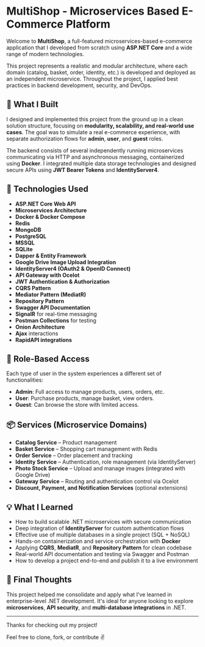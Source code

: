 # MultiShop - Microservices Based E-Commerce Platform

Welcome to **MultiShop**, a full-featured microservices-based e-commerce application that I developed from scratch using **ASP.NET Core** and a wide range of modern technologies.

This project represents a realistic and modular architecture, where each domain (catalog, basket, order, identity, etc.) is developed and deployed as an independent microservice. Throughout the project, I applied best practices in backend development, security, and DevOps.

## 🚀 What I Built

I designed and implemented this project from the ground up in a clean solution structure, focusing on **modularity, scalability, and real-world use cases**. The goal was to simulate a real e-commerce experience, with separate authorization flows for **admin**, **user**, and **guest** roles.

The backend consists of several independently running microservices communicating via HTTP and asynchronous messaging, containerized using **Docker**. I integrated multiple data storage technologies and designed secure APIs using **JWT Bearer Tokens** and **IdentityServer4**.

## 🧩 Technologies Used

- **ASP.NET Core Web API**
- **Microservices Architecture**
- **Docker & Docker Compose**
- **Redis**
- **MongoDB**
- **PostgreSQL**
- **MSSQL**
- **SQLite**
- **Dapper & Entity Framework**
- **Google Drive Image Upload Integration**
- **IdentityServer4 (OAuth2 & OpenID Connect)**
- **API Gateway with Ocelot**
- **JWT Authentication & Authorization**
- **CQRS Pattern**
- **Mediator Pattern (MediatR)**
- **Repository Pattern**
- **Swagger API Documentation**
- **SignalR** for real-time messaging
- **Postman Collections** for testing
- **Onion Architecture**
- **Ajax** interactions
- **RapidAPI integrations**

## 🔐 Role-Based Access

Each type of user in the system experiences a different set of functionalities:
- **Admin**: Full access to manage products, users, orders, etc.
- **User**: Purchase products, manage basket, view orders.
- **Guest**: Can browse the store with limited access.

## 📦 Services (Microservice Domains)

- **Catalog Service** – Product management
- **Basket Service** – Shopping cart management with Redis
- **Order Service** – Order placement and tracking
- **Identity Service** – Authentication, role management (via IdentityServer)
- **Photo Stock Service** – Upload and manage images (integrated with Google Drive)
- **Gateway Service** – Routing and authentication control via Ocelot
- **Discount, Payment, and Notification Services** (optional extensions)

## 💡 What I Learned

- How to build scalable .NET microservices with secure communication
- Deep integration of **IdentityServer** for custom authentication flows
- Effective use of multiple databases in a single project (SQL + NoSQL)
- Hands-on containerization and service orchestration with **Docker**
- Applying **CQRS**, **MediatR**, and **Repository Pattern** for clean codebase
- Real-world API documentation and testing via Swagger and Postman
- How to develop a project end-to-end and publish it to a live environment

## 📌 Final Thoughts

This project helped me consolidate and apply what I’ve learned in enterprise-level .NET development. It's ideal for anyone looking to explore **microservices**, **API security**, and **multi-database integrations** in .NET.

---

Thanks for checking out my project!

Feel free to clone, fork, or contribute ✌  

